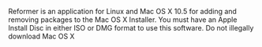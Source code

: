 Reformer is an application for Linux and Mac OS X 10.5 for adding and removing packages to the Mac OS X Installer. You must have an Apple Install Disc in either ISO or DMG format to use this software. Do not illegally download Mac OS X
